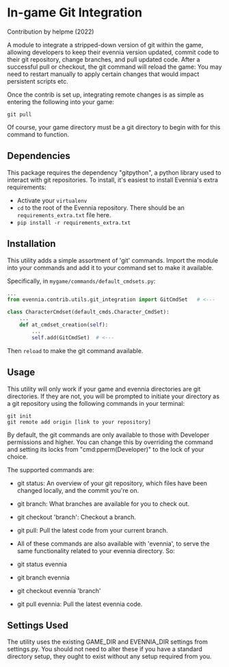 # In-game Git Integration

Contribution by helpme (2022)

A module to integrate a stripped-down version of git within the game, allowing developers to keep their evennia version updated, commit code to their git repository, change branches, and pull updated code. After a successful pull or checkout, the git command will reload the game: You may need to restart manually to apply certain changes that would impact persistent scripts etc. 

Once the contrib is set up, integrating remote changes is as simple as entering the following into your game:

```
git pull
```

Of course, your game directory must be a git directory to begin with for this command to function. 

## Dependencies

This package requires the dependency "gitpython", a python library used to interact with git repositories. To install, it's easiest to install Evennia's extra requirements:

- Activate your `virtualenv`
- `cd` to the root of the Evennia repository. There should be an `requirements_extra.txt` file here.
- `pip install -r requirements_extra.txt`

## Installation

This utility adds a simple assortment of 'git' commands. Import the module into your commands and add it to your command set to make it available.

Specifically, in `mygame/commands/default_cmdsets.py`:

```python
...
from evennia.contrib.utils.git_integration import GitCmdSet   # <---

class CharacterCmdset(default_cmds.Character_CmdSet):
    ...
    def at_cmdset_creation(self):
        ...
        self.add(GitCmdSet)  # <---

```

Then `reload` to make the git command available.

## Usage

This utility will only work if your game and evennia directories are git directories. If they are not, you will be prompted to initiate your directory as a git repository using the following commands in your terminal:

```
git init
git remote add origin [link to your repository]
```

By default, the git commands are only available to those with Developer permissions and higher. You can change this by overriding the command and setting its locks from "cmd:pperm(Developer)" to the lock of your choice.

The supported commands are:
* git status: An overview of your git repository, which files have been changed locally, and the commit you're on.
* git branch: What branches are available for you to check out.
* git checkout 'branch': Checkout a branch.
* git pull: Pull the latest code from your current branch.

* All of these commands are also available with 'evennia', to serve the same functionality related to your evennia directory. So:
* git status evennia
* git branch evennia
* git checkout evennia 'branch'
* git pull evennia: Pull the latest evennia code.

## Settings Used

The utility uses the existing GAME_DIR and EVENNIA_DIR settings from settings.py. You should not need to alter these if you have a standard directory setup, they ought to exist without any setup required from you.